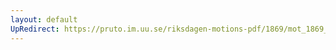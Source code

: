 ```yaml
---
layout: default
UpRedirect: https://pruto.im.uu.se/riksdagen-motions-pdf/1869/mot_1869__ak__101/mot_1869__ak__101-001.pdf
---
```

